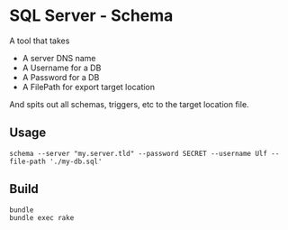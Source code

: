 # SQL Server - Schema

A tool that takes

 - A server DNS name
 - A Username for a DB
 - A Password for a DB
 - A FilePath for export target location

And spits out all schemas, triggers, etc to the target location file.

## Usage

```
schema --server "my.server.tld" --password SECRET --username Ulf --file-path './my-db.sql'
```

## Build

```
bundle
bundle exec rake
```